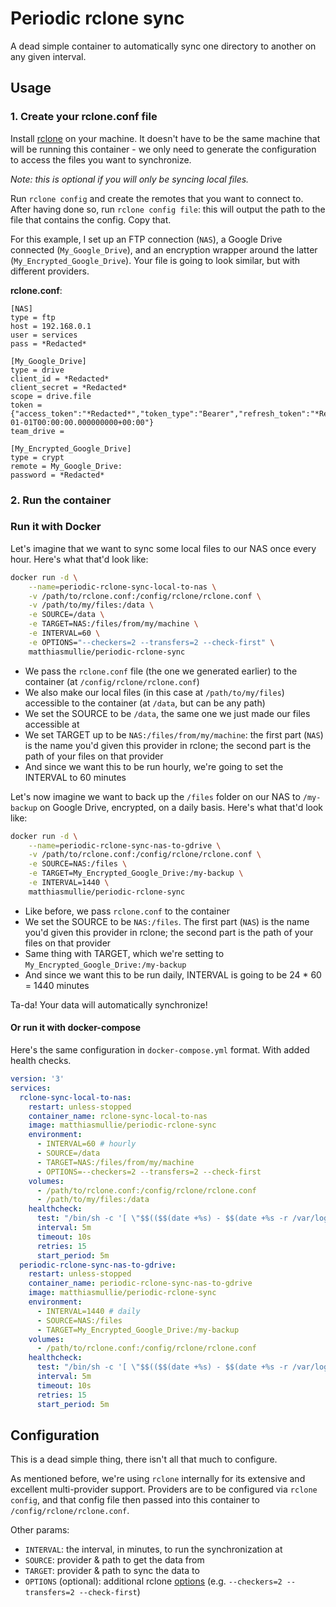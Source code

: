 # Periodic rclone sync

A dead simple container to automatically sync one directory to another on any given interval.


## Usage

### 1. Create your rclone.conf file

Install [rclone](https://rclone.org/) on your machine.
It doesn't have to be the same machine that will be running this container - we only need to generate the configuration to access the files you want to synchronize.

*Note: this is optional if you will only be syncing local files.*

Run `rclone config` and create the remotes that you want to connect to.
After having done so, run `rclone config file`: this will output the path to the file that contains the config. Copy that.

For this example, I set up an FTP connection (`NAS`), a Google Drive connected (`My_Google_Drive`), and an encryption wrapper around the latter (`My_Encrypted_Google_Drive`).
Your file is going to look similar, but with different providers.

**rclone.conf**:
```
[NAS]
type = ftp
host = 192.168.0.1
user = services
pass = *Redacted*

[My_Google_Drive]
type = drive
client_id = *Redacted*
client_secret = *Redacted*
scope = drive.file
token = {"access_token":"*Redacted*","token_type":"Bearer","refresh_token":"*Redacted*","expiry":"2022-01-01T00:00:00.000000000+00:00"}
team_drive =

[My_Encrypted_Google_Drive]
type = crypt
remote = My_Google_Drive:
password = *Redacted*
```


### 2. Run the container

### Run it with Docker

Let's imagine that we want to sync some local files to our NAS once every hour. Here's what that'd look like:

```sh
docker run -d \
    --name=periodic-rclone-sync-local-to-nas \
    -v /path/to/rclone.conf:/config/rclone/rclone.conf \
    -v /path/to/my/files:/data \
    -e SOURCE=/data \
    -e TARGET=NAS:/files/from/my/machine \
    -e INTERVAL=60 \
    -e OPTIONS="--checkers=2 --transfers=2 --check-first" \
    matthiasmullie/periodic-rclone-sync
```

- We pass the `rclone.conf` file (the one we generated earlier) to the container (at `/config/rclone/rclone.conf`)
- We also make our local files (in this case at `/path/to/my/files`) accessible to the container (at `/data`, but can be any path)
- We set the SOURCE to be `/data`, the same one we just made our files accessible at
- We set TARGET up to be `NAS:/files/from/my/machine`: the first part (`NAS`) is the name you'd given this provider in rclone; the second part is the path of your files on that provider
- And since we want this to be run hourly, we're going to set the INTERVAL to 60 minutes

Let's now imagine we want to back up the `/files` folder on our NAS to `/my-backup` on Google Drive, encrypted, on a daily basis.
Here's what that'd look like:

```sh
docker run -d \
    --name=periodic-rclone-sync-nas-to-gdrive \
    -v /path/to/rclone.conf:/config/rclone/rclone.conf \
    -e SOURCE=NAS:/files \
    -e TARGET=My_Encrypted_Google_Drive:/my-backup \
    -e INTERVAL=1440 \
    matthiasmullie/periodic-rclone-sync
```

- Like before, we pass `rclone.conf` to the container
- We set the SOURCE to be `NAS:/files`. The first part (`NAS`) is the name you'd given this provider in rclone; the second part is the path of your files on that provider
- Same thing with TARGET, which we're setting to `My_Encrypted_Google_Drive:/my-backup`
- And since we want this to be run daily, INTERVAL is going to be 24 * 60 = 1440 minutes

Ta-da! Your data will automatically synchronize!


#### Or run it with docker-compose

Here's the same configuration in `docker-compose.yml` format. With added health checks.

```yml
version: '3'
services:
  rclone-sync-local-to-nas:
    restart: unless-stopped
    container_name: rclone-sync-local-to-nas
    image: matthiasmullie/periodic-rclone-sync
    environment:
      - INTERVAL=60 # hourly
      - SOURCE=/data
      - TARGET=NAS:/files/from/my/machine
      - OPTIONS=--checkers=2 --transfers=2 --check-first
    volumes:
      - /path/to/rclone.conf:/config/rclone/rclone.conf
      - /path/to/my/files:/data
    healthcheck:
      test: "/bin/sh -c '[ \"$$(($$(date +%s) - $$(date +%s -r /var/log/sync.log)))\" -lt \"$$((60 * 60))\" ] && cat /var/log/sync.log | grep \"periodic-rclone-sync complete\"' || exit 1 && wget --spider --quiet --tries=5 --timeout=10 http://healthchecks:8000/ping/faeb8fd5-09ca-4122-839b-bb51dcc6028b || exit"
      interval: 5m
      timeout: 10s
      retries: 15
      start_period: 5m
  periodic-rclone-sync-nas-to-gdrive:
    restart: unless-stopped
    container_name: periodic-rclone-sync-nas-to-gdrive
    image: matthiasmullie/periodic-rclone-sync
    environment:
      - INTERVAL=1440 # daily
      - SOURCE=NAS:/files
      - TARGET=My_Encrypted_Google_Drive:/my-backup
    volumes:
      - /path/to/rclone.conf:/config/rclone/rclone.conf
    healthcheck:
      test: "/bin/sh -c '[ \"$$(($$(date +%s) - $$(date +%s -r /var/log/sync.log)))\" -lt \"$$((24 * 60 * 60))\" ] && cat /var/log/sync.log | grep \"periodic-rclone-sync complete\"' || exit 1 && wget --spider --quiet --tries=5 --timeout=10 http://healthchecks:8000/ping/faeb8fd5-09ca-4122-839b-bb51dcc6028b || exit"
      interval: 5m
      timeout: 10s
      retries: 15
      start_period: 5m
```


## Configuration

This is a dead simple thing, there isn't all that much to configure.

As mentioned before, we're using `rclone` internally for its extensive and excellent multi-provider support. Providers are to be configured via `rclone config`, and that config file then passed into this container to `/config/rclone/rclone.conf`.

Other params:

* `INTERVAL`: the interval, in minutes, to run the synchronization at
* `SOURCE`: provider & path to get the data from
* `TARGET`: provider & path to sync the data to
* `OPTIONS` (optional): additional rclone [options](https://rclone.org/docs/#options) (e.g. `--checkers=2 --transfers=2 --check-first`)
